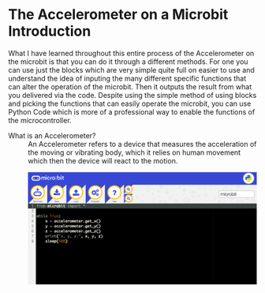 # The Accelerometer on a Microbit Introduction
What I have learned throughout this entire process of the Accelerometer on the microbit is that you can do it through a different methods. For one you can use just the blocks which are very simple quite full on easier to use and understand the idea of inputing the many different specific functions that can alter the operation of the microbit. Then it outputs the result from what you delivered via the code. Despite using the simple method of using blocks and picking the functions that can easily operate the microbit, you can use Python Code which is more of a professional way to enable the functions of the microcontroller. 

<dt> What is an Accelerometer?
  <dd> An Accelerometer refers to a device that measures the acceleration of the moving or vibrating body, which it relies on human movement which then the device will react to the motion. 
    
 ![image](image1.png)
